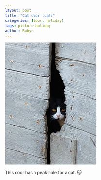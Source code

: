 ```yaml
---
layout: post
title: "Cat door :cat:"
categories: [door, holiday]
tags: picture holiday
author: Robyn
---
```


<img src="/doors/cat_door.jpg" width="300" height="400" />

This door has a peak hole for a cat. :cat:
